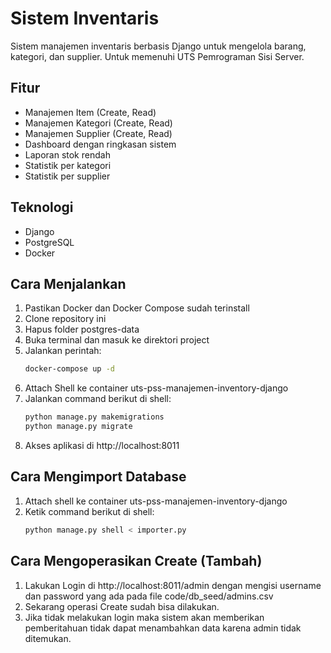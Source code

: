 ﻿# Sistem Inventaris

Sistem manajemen inventaris berbasis Django untuk mengelola barang, kategori, dan supplier. Untuk memenuhi UTS Pemrograman Sisi Server.

## Fitur

- Manajemen Item (Create, Read)
- Manajemen Kategori (Create, Read)
- Manajemen Supplier (Create, Read)
- Dashboard dengan ringkasan sistem
- Laporan stok rendah
- Statistik per kategori
- Statistik per supplier

## Teknologi

- Django
- PostgreSQL
- Docker

## Cara Menjalankan

1. Pastikan Docker dan Docker Compose sudah terinstall
2. Clone repository ini
3. Hapus folder postgres-data
3. Buka terminal dan masuk ke direktori project
4. Jalankan perintah:
   ```bash
   docker-compose up -d
5. Attach Shell ke container uts-pss-manajemen-inventory-django
6. Jalankan command berikut di shell:
   ```bash
   python manage.py makemigrations
   python manage.py migrate
7. Akses aplikasi di http://localhost:8011

## Cara Mengimport Database

1. Attach shell ke container uts-pss-manajemen-inventory-django
2. Ketik command berikut di shell:
   ```bash
   python manage.py shell < importer.py

## Cara Mengoperasikan Create (Tambah)

1. Lakukan Login di http://localhost:8011/admin
   dengan mengisi username dan password yang ada pada file code/db_seed/admins.csv
2. Sekarang operasi Create sudah bisa dilakukan.
3. Jika tidak melakukan login maka sistem akan memberikan pemberitahuan tidak dapat menambahkan data karena admin tidak ditemukan.
